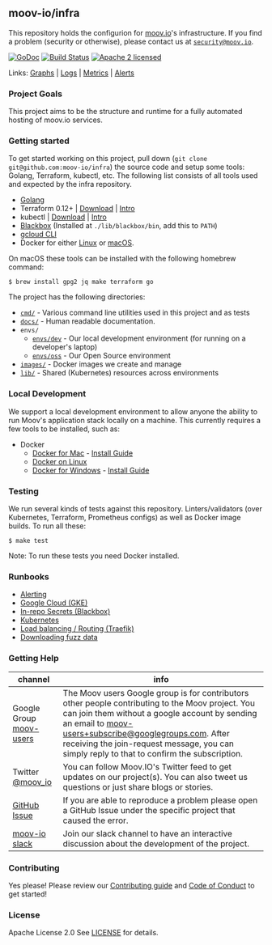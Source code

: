 ## moov-io/infra

This repository holds the configurion for [moov.io](https://github.com/moov-io)'s infrastructure. If you find a problem (security or otherwise), please contact us at [`security@moov.io`](mailto:security@moov.io).

[![GoDoc](https://godoc.org/github.com/moov-io/infra?status.svg)](https://godoc.org/github.com/moov-io/infra)
[![Build Status](https://github.com/moov-io/infra/workflows/Go/badge.svg)](https://github.com/moov-io/infra/actions)
[![Apache 2 licensed](https://img.shields.io/badge/license-Apache2-blue.svg)](https://raw.githubusercontent.com/moov-io/infra/master/LICENSE)

Links: [Graphs](https://infra-oss.moov.io/grafana/) | [Logs](https://infra-oss.moov.io/grafana/explore) | [Metrics](https://infra-oss.moov.io/prometheus/) | [Alerts](https://infra-oss.moov.io/alertmanager/#/alerts)

### Project Goals

This project aims to be the structure and runtime for a fully automated hosting of moov.io services.

### Getting started

To get started working on this project, pull down (`git clone git@github.com:moov-io/infra`) the source code and setup some tools: Golang, Terraform, kubectl, etc. The following list consists of all tools used and expected by the infra repository.

- [Golang](https://golang.org/dl)
- Terraform 0.12+ | [Download](https://www.terraform.io/downloads.html) | [Intro](https://www.terraform.io/intro/index.html)
- kubectl | [Download](https://kubernetes.io/docs/tasks/tools/install-kubectl/) | [Intro](https://www.digitalocean.com/community/tutorials/an-introduction-to-kubernetes)
- [Blackbox](https://github.com/StackExchange/blackbox#blackbox-) (Installed at `./lib/blackbox/bin`, add this to `PATH`)
- [gcloud CLI](docs/google-cloud.md)
- Docker for either [Linux](https://docs.docker.com/install/linux/docker-ce/ubuntu/) or [macOS](https://docs.docker.com/docker-for-mac/install/).

On macOS these tools can be installed with the following homebrew command:

```
$ brew install gpg2 jq make terraform go
```

The project has the following directories:

- [`cmd/`](https://github.com/moov-io/infra/tree/master/cmd) - Various command line utilities used in this project and as tests
- [`docs/`](https://github.com/moov-io/infra/tree/master/docs) - Human readable documentation.
- `envs/`
  - [`envs/dev`](https://github.com/moov-io/infra/tree/master/envs/dev) - Our local development environment (for running on a developer's laptop)
  - [`envs/oss`](https://github.com/moov-io/infra/tree/master/envs/oss) - Our Open Source environment
- [`images/`](https://github.com/moov-io/infra/tree/master/images) - Docker images we create and manage
- [`lib/`](https://github.com/moov-io/infra/tree/master/lib) - Shared (Kubernetes) resources across environments

### Local Development

We support a local development environment to allow anyone the ability to run Moov's application stack locally on a machine. This currently requires a few tools to be installed, such as:

- Docker
  - [Docker for Mac](https://docs.docker.com/docker-for-mac/) - [Install Guide](https://docs.docker.com/docker-for-mac/install/)
  - [Docker on Linux](https://docs.docker.com/install/)
  - [Docker for Windows](https://docs.docker.com/docker-for-windows/) - [Install Guide](https://docs.docker.com/docker-for-windows/install/)

### Testing

We run several kinds of tests against this repository. Linters/validators (over Kubernetes, Terraform, Prometheus configs) as well as Docker image builds. To run all these:

```
$ make test
```

Note: To run these tests you need Docker installed.

### Runbooks

- [Alerting](docs/alerts.md)
- [Google Cloud (GKE)](docs/google-cloud.md)
- [In-repo Secrets (Blackbox)](docs/secrets.md)
- [Kubernetes](docs/kubernetes.md)
- [Load balancing / Routing (Traefik)](docs/traefik.md)
- [Downloading fuzz data](docs/fuzzing.md)

### Getting Help

 channel | info
 ------- | -------
 Google Group [moov-users](https://groups.google.com/forum/#!forum/moov-users)| The Moov users Google group is for contributors other people contributing to the Moov project. You can join them without a google account by sending an email to [moov-users+subscribe@googlegroups.com](mailto:moov-users+subscribe@googlegroups.com). After receiving the join-request message, you can simply reply to that to confirm the subscription.
Twitter [@moov_io](https://twitter.com/moov_io)	| You can follow Moov.IO's Twitter feed to get updates on our project(s). You can also tweet us questions or just share blogs or stories.
[GitHub Issue](https://github.com/moov-io) | If you are able to reproduce a problem please open a GitHub Issue under the specific project that caused the error.
[moov-io slack](https://slack.moov.io/) | Join our slack channel to have an interactive discussion about the development of the project.

### Contributing

Yes please! Please review our [Contributing guide](CONTRIBUTING.md) and [Code of Conduct](CODE_OF_CONDUCT.md) to get started!

### License

Apache License 2.0 See [LICENSE](LICENSE) for details.
